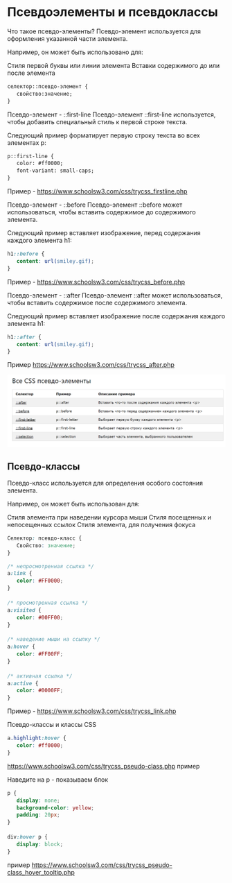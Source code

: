 # Псевдоэлементы и псевдоклассы

Что такое псевдо-элементы?
Псевдо-элемент используется для оформления указанной части элемента.

Например, он может быть использовано для:

Стиля первой буквы или линии элемента
Вставки содержимого до или после элемента

```html
селектор::псевдо-элемент {
   свойство:значение;
}
```

Псевдо-элемент - ::first-line
Псевдо-элемент ::first-line используется, чтобы добавить специальный стиль к первой строке текста.

Следующий пример форматирует первую строку текста во всех элементах p:

```html
p::first-line {
   color: #ff0000;
   font-variant: small-caps;
}
```

Пример - https://www.schoolsw3.com/css/trycss_firstline.php


Псевдо-элемент - ::before
Псевдо-элемент ::before может использоваться, чтобы вставить содержимое до содержимого элемента.

Следующий пример вставляет изображение, перед содержания каждого элемента h1:

```css
h1::before {
   content: url(smiley.gif);
}
```

Пример - https://www.schoolsw3.com/css/trycss_before.php

Псевдо-элемент - ::after
Псевдо-элемент ::after может использоваться, чтобы вставить содержимое после содержимого элемента.

Следующий пример вставляет изображение после содержания каждого элемента h1:

```css
h1::after {
   content: url(smiley.gif);
}
```

Пример  https://www.schoolsw3.com/css/trycss_after.php

![Alt for Imsage](../css/images/psevdo.png)

## Псевдо-классы


Псевдо-класс используется для определения особого состояния элемента.

Например, он может быть использован для:

Стиля элемента при наведении курсора мыши
Стиля посещенных и непосещенных ссылок
Стиля элемента, для получения фокуса

```css
Селектор: псевдо-класс {
   Свойство: значение;
}
```

```css
/* непросмотренная ссылка */
a:link {
   color: #FF0000;
}

/* просмотренная ссылка */
a:visited {
   color: #00FF00;
}

/* наведение мыши на ссылку */
a:hover {
   color: #FF00FF;
}

/* активная ссылка */
a:active {
   color: #0000FF;
}
```

Пример - https://www.schoolsw3.com/css/trycss_link.php

Псевдо-классы и классы CSS

```css
a.highlight:hover {
   color: #ff0000;
}
```

https://www.schoolsw3.com/css/trycss_pseudo-class.php пример

Наведите на p - показываем блок

```css
p {
   display: none;
   background-color: yellow;
   padding: 20px;
}

div:hover p {
   display: block;
}
```

пример https://www.schoolsw3.com/css/trycss_pseudo-class_hover_tooltip.php